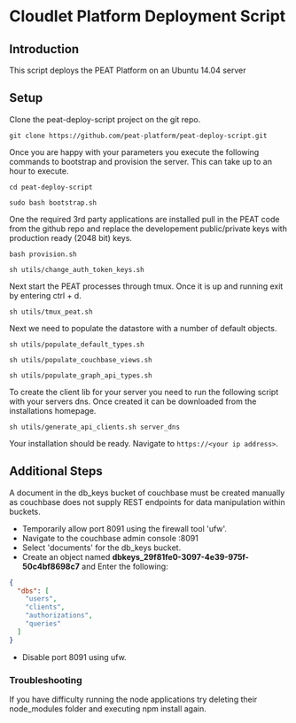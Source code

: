 # Cloudlet Platform Deployment Script

## Introduction
This script deploys the PEAT Platform on an Ubuntu 14.04 server


## Setup

Clone the peat-deploy-script project on the git repo.

    git clone https://github.com/peat-platform/peat-deploy-script.git


Once you are happy with your parameters you execute the following commands to bootstrap and provision the server. This can take up to an hour to execute.

    cd peat-deploy-script

    sudo bash bootstrap.sh


One the required 3rd party applications are installed pull in the PEAT code from the github repo and replace the developement 
public/private keys with production ready (2048 bit) keys.

    bash provision.sh
    
    sh utils/change_auth_token_keys.sh 
    
Next start the PEAT processes through tmux. Once it is up and running exit by entering ctrl + d.

    sh utils/tmux_peat.sh
Next we need to populate the datastore with a number of default objects.

    sh utils/populate_default_types.sh

    sh utils/populate_couchbase_views.sh
    
    sh utils/populate_graph_api_types.sh
    
To create the client lib for your server you need to run the following script with your servers dns. Once created it can be 
downloaded from the installations homepage.

    sh utils/generate_api_clients.sh server_dns
    
Your installation should be ready. Navigate to `https://<your ip address>`.


## Additional Steps

A document in the db_keys bucket of couchbase must be created manually as couchbase does not supply REST endpoints for data manipulation within buckets.

* Temporarily allow port 8091 using the firewall tool 'ufw'.
* Navigate to the couchbase admin console <your ip address>:8091
* Select 'documents' for the db_keys bucket.
* Create an object named **dbkeys_29f81fe0-3097-4e39-975f-50c4bf8698c7** and Enter the following:

~~~json   
{
  "dbs": [
    "users",
    "clients",
    "authorizations",
    "queries"
  ]
}
~~~

* Disable port 8091 using ufw.

### Troubleshooting

If you have difficulty running the node applications try deleting their node_modules folder and executing npm install again.
